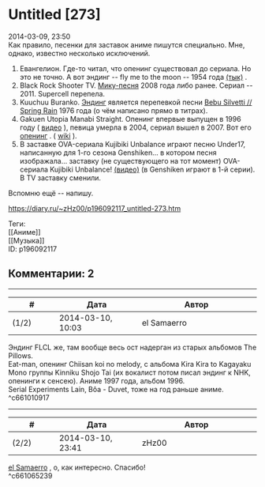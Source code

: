 Untitled [273]
==============

  
2014-03-09, 23:50  
 Как правило, песенки для заставок аниме пишутся специально. Мне, однако, известно несколько исключений.   
   
 1. Евангелион. Где-то читал, что опенинг существовал до сериала. Но это не точно. А вот эндинг -- fly me to the moon -- 1954 года  [(тык)](https://ru.wikipedia.org/wiki/Fly_Me_to_the_Moon)  .   
 2. Black Rock Shooter TV.  [Мику-песня](https://www.youtube.com/watch?v=OLzOrik5YJ8)  2008 года либо ранее. Сериал -- 2011. Supercell перепела.   
 3. Kuuchuu Buranko.  [Эндинг](https://www.youtube.com/watch?v=pvXbRB-BJQA)  является перепевкой песни  [Bebu Silvetti // Spring Rain](https://www.youtube.com/watch?v=SMb2vm80R1s)  1976 года (о чём написано прямо в титрах).   
 4. Gakuen Utopia Manabi Straight. Опенинг впервые выпущен в 1996 году (  [видео](https://www.youtube.com/watch?v=WkbK4QYJDm0)  ), певица умерла в 2004, сериал вышел в 2007. Вот его  [опенинг](https://www.youtube.com/watch?v=D2lXB9xHAO0)  . (  [wiki](https://en.wikipedia.org/wiki/Ritsuko_Okazaki)  ).   
 5. В заставке OVA-сериала Kujibiki Unbalance играют песню Under17, написанную для 1-го сезона Genshiken... в котором песня изображала... заставку (не существующего на тот момент) OVA-сериала Kujibiki Unbalance!  [(видео)](https://www.youtube.com/watch?v=lv-qwZHNQ0M)  (в Genshiken играют в 1-й серии). В TV заставку сменили.   
   
 Вспомню ещё -- напишу.   
  
<https://diary.ru/~zHz00/p196092117_untitled-273.htm>  
  
Теги:  
[[Аниме]]  
[[Музыка]]  
ID: p196092117  


Комментарии: 2
--------------

  


---



|         #         |              Дата              |                     Автор                     |           ID           |
| --- | --- | --- | --- |
| (1/2) | 2014-03-10, 10:03 | el Samaerro | c661010917 |

  
 Эндинг FLCL же, там вообще весь ост надерган из старых альбомов The Pillows.   
 Eat-man, опенинг Chiisan koi no melody, с альбома Kira Kira to Kagayaku Mono группы Kinniku Shojo Tai (их вокалист потом писал эндинг к NHK, опенинги к сенсею). Аниме 1997 года, альбом 1996.   
 Serial Experiments Lain, Bôa - Duvet, тоже на год раньше аниме.   
 ^c661010917

---



|         #         |              Дата              |                     Автор                     |           ID           |
| --- | --- | --- | --- |
| (2/2) | 2014-03-10, 23:41 | zHz00 | c661065239 |

  
  [el Samaerro](http://samaerro.diary.ru "-___-")  , о, как интересно. Спасибо!   
 ^c661065239